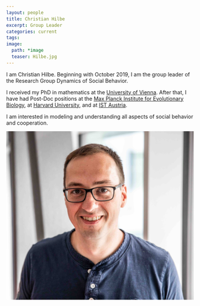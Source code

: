 ```yaml
---
layout: people
title: Christian Hilbe
excerpt: Group Leader
categories: current
tags:
image:
  path: *image
  teaser: Hilbe.jpg
---
```


I am Christian Hilbe. Beginning with October 2019, I am the group leader of the Research Group Dynamics of Social Behavior.

I received my PhD in mathematics at the [University of Vienna](https://mathematik.univie.ac.at/en/). After that, I have had Post-Doc positions at the [Max Planck Institute for Evolutionary Biology](https://www.evolbio.mpg.de), at [Harvard University](https://www.fas.harvard.edu), and at [IST Austria](https://ist.ac.at/en/home/). 

I am interested in modeling and understanding all aspects of social behavior and cooperation. 


<div id="socialMedia" style="text-align:center">
    <a href="mailto:hilbe@evolbio.mpg.de" title="Email"><i style="font-size:24px" class="fa fa-envelope"></i></a>
    <a href="https://twitter.com/chilbe3" title="Twitter"><i style="font-size:24px" class="fa fa-twitter"></i></a>
    <a href="http://web.evolbio.mpg.de/~hilbe/Welcome.html" title="Webpage"><i style="font-size:24px" class="fa fa-home"></i></a>
</div>

<img src="../../images/Hilbe.jpg" class="center">